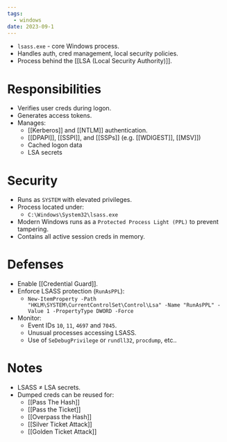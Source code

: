 ```yaml
---
tags:
  - windows
date: 2023-09-1
---
```

- `lsass.exe` - core Windows process.
- Handles auth, cred management, local security policies.
- Process behind the [[LSA (Local Security Authority)]].
# Responsibilities

- Verifies user creds during logon.
- Generates access tokens.
- Manages:
	- [[Kerberos]] and [[NTLM]] authentication.
	- [[DPAPI]], [[SSPI]], and [[SSPs]] (e.g. [[WDIGEST]], [[MSV]])
	- Cached logon data
	- LSA secrets
# Security

- Runs as `SYSTEM` with elevated privileges.
- Process located under:
	- `C:\Windows\System32\lsass.exe`
- Modern Windows runs as a `Protected Process Light (PPL)` to prevent tampering.
- Contains all active session creds in memory.
# Defenses

- Enable [[Credential Guard]].
- Enforce LSASS protection (`RunAsPPL`):
	- `New-ItemProperty -Path "HKLM\SYSTEM\CurrentControlSet\Control\Lsa" -Name "RunAsPPL" -Value 1 -PropertyType DWORD -Force`
- Monitor:
	- Event IDs `10`, `11`, `4697` and `7045`.
	- Unusual processes accessing LSASS.
	- Use of `SeDebugPrivilege` or `rundll32`, `procdump`, etc..
# Notes

- LSASS $\neq$ LSA secrets.
- Dumped creds can be reused for:
	- [[Pass The Hash]]
	- [[Pass the Ticket]]
	- [[Overpass the Hash]]
	- [[Silver Ticket Attack]]
	- [[Golden Ticket Attack]]

